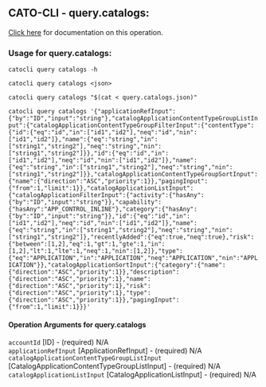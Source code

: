
## CATO-CLI - query.catalogs:
[Click here](https://api.catonetworks.com/documentation/#query-query.catalogs) for documentation on this operation.

### Usage for query.catalogs:

`catocli query catalogs -h`

`catocli query catalogs <json>`

`catocli query catalogs "$(cat < query.catalogs.json)"`

`catocli query catalogs '{"applicationRefInput":{"by":"ID","input":"string"},"catalogApplicationContentTypeGroupListInput":{"catalogApplicationContentTypeGroupFilterInput":{"contentType":{"id":{"eq":"id","in":["id1","id2"],"neq":"id","nin":["id1","id2"]},"name":{"eq":"string","in":["string1","string2"],"neq":"string","nin":["string1","string2"]}},"id":{"eq":"id","in":["id1","id2"],"neq":"id","nin":["id1","id2"]},"name":{"eq":"string","in":["string1","string2"],"neq":"string","nin":["string1","string2"]}},"catalogApplicationContentTypeGroupSortInput":{"name":{"direction":"ASC","priority":1}},"pagingInput":{"from":1,"limit":1}},"catalogApplicationListInput":{"catalogApplicationFilterInput":{"activity":{"hasAny":{"by":"ID","input":"string"}},"capability":{"hasAny":"APP_CONTROL_INLINE"},"category":{"hasAny":{"by":"ID","input":"string"}},"id":{"eq":"id","in":["id1","id2"],"neq":"id","nin":["id1","id2"]},"name":{"eq":"string","in":["string1","string2"],"neq":"string","nin":["string1","string2"]},"recentlyAdded":{"eq":true,"neq":true},"risk":{"between":[1,2],"eq":1,"gt":1,"gte":1,"in":[1,2],"lt":1,"lte":1,"neq":1,"nin":[1,2]},"type":{"eq":"APPLICATION","in":"APPLICATION","neq":"APPLICATION","nin":"APPLICATION"}},"catalogApplicationSortInput":{"category":{"name":{"direction":"ASC","priority":1}},"description":{"direction":"ASC","priority":1},"name":{"direction":"ASC","priority":1},"risk":{"direction":"ASC","priority":1},"type":{"direction":"ASC","priority":1}},"pagingInput":{"from":1,"limit":1}}}'`


#### Operation Arguments for query.catalogs ####

`accountId` [ID] - (required) N/A    
`applicationRefInput` [ApplicationRefInput] - (required) N/A    
`catalogApplicationContentTypeGroupListInput` [CatalogApplicationContentTypeGroupListInput] - (required) N/A    
`catalogApplicationListInput` [CatalogApplicationListInput] - (required) N/A    
